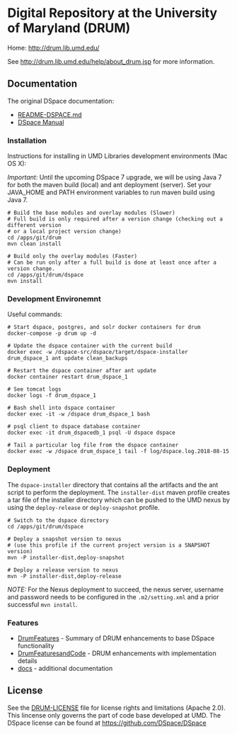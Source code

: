 # Digital Repository at the University of Maryland (DRUM)

Home: http://drum.lib.umd.edu/

See http://drum.lib.umd.edu/help/about_drum.jsp for more information.

## Documentation

The original DSpace documentation:

* [README-DSPACE.md](README-DSPACE.md)
* [DSpace Manual](dspace/docs/pdf/DSpace-Manual.pdf)

### Installation

Instructions for installing in UMD Libraries development environments (Mac OS X):

*Important:* Until the upcoming DSpace 7 upgrade, we will be using Java 7 for both the maven build (local) and ant deployment (server). Set your JAVA_HOME and PATH environment variables to run maven build using Java 7.

```
# Build the base modules and overlay modules (Slower)
# Full build is only required after a version change (checking out a different version
# or a local project version change)
cd /apps/git/drum
mvn clean install

# Build only the overlay modules (Faster)
# Can be run only after a full build is done at least once after a version change.
cd /apps/git/drum/dspace
mvn install
```

### Development Environemnt

Useful commands:
```
# Start dspace, postgres, and solr docker containers for drum
docker-compose -p drum up -d

# Update the dspace container with the current build
docker exec -w /dspace-src/dspace/target/dspace-installer drum_dspace_1 ant update clean_backups

# Restart the dspace container after ant update
docker container restart drum_dspace_1

# See tomcat logs
docker logs -f drum_dspace_1

# Bash shell into dspace container
docker exec -it -w /dspace drum_dspace_1 bash

# psql client to dspace database container
docker exec -it drum_dspacedb_1 psql -U dspace dspace

# Tail a particular log file from the dspace container
docker exec -w /dspace drum_dspace_1 tail -f log/dspace.log.2018-08-15
```

### Deployment

The `dspace-installer` directory that contains all the artifacts and the ant script to perform the deployment. The `installer-dist` maven profile creates a tar file of the installer directory which can be pushed to the UMD nexus by using the `deploy-release` or `deploy-snapshot` profile.

```
# Switch to the dspace directory
cd /apps/git/drum/dspace

# Deploy a snapshot version to nexus
# (use this profile if the current project version is a SNAPSHOT version)
mvn -P installer-dist,deploy-snapshot

# Deploy a release version to nexus
mvn -P installer-dist,deploy-release
```

*NOTE:* For the Nexus deployment to succeed, the nexus server, username and password needs to be configured in the `.m2/setting.xml` and a prior successful `mvn install`.

### Features

* [DrumFeatures](dspace/docs/DrumFeatures.md) - Summary of DRUM enhancements to base DSpace functionality
* [DrumFeaturesandCode](dspace/docs/DrumFeaturesandCode.md) - DRUM enhancements with implementation details
* [docs](dspace/docs) - additional documentation

## License

See the [DRUM-LICENSE](DRUM-LICENSE.md) file for license rights and limitations (Apache 2.0). This lincense only governs the part of code base developed at UMD. The DSpace license can be found at https://github.com/DSpace/DSpace
